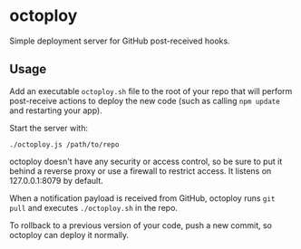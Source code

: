 # octoploy

Simple deployment server for GitHub post-received hooks.

## Usage

Add an executable `octoploy.sh` file to the root of your repo that will
perform post-receive actions to deploy the new code (such as calling
`npm update` and restarting your app).

Start the server with:

    ./octoploy.js /path/to/repo

octoploy doesn't have any security or access control, so be sure to
put it behind a reverse proxy or use a firewall to restrict access. It
listens on 127.0.0.1:8079 by default.

When a notification payload is received from GitHub, octoploy runs
`git pull` and executes `./octoploy.sh` in the repo.

To rollback to a previous version of your code, push a new commit, so
octoploy can deploy it normally.
